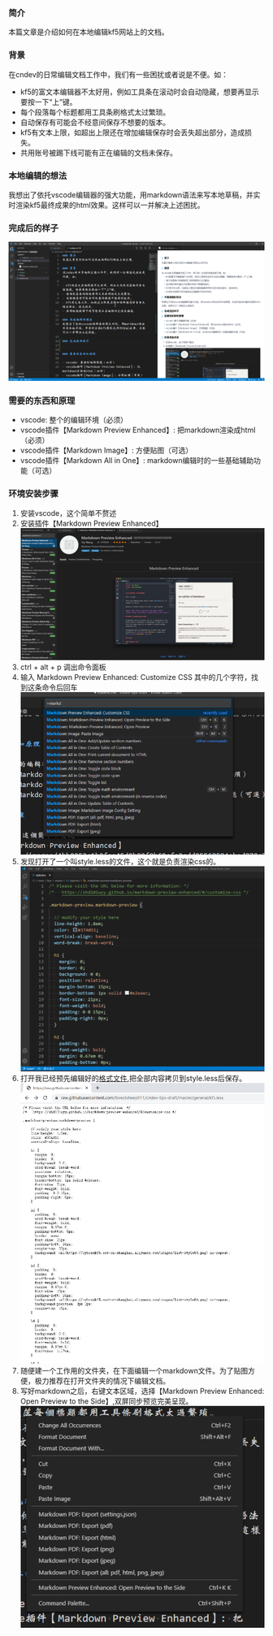 ### 简介
本篇文章是介绍如何在本地编辑kf5网站上的文档。

### 背景
在cndev的日常编辑文档工作中，我们有一些困扰或者说是不便。如：

- kf5的富文本编辑器不太好用，例如工具条在滚动时会自动隐藏，想要再显示要按一下“上”键。
- 每个段落每个标题都用工具条刷格式太过繁琐。
- 自动保存有可能会不经意间保存不想要的版本。
- kf5有文本上限，如超出上限还在增加编辑保存时会丢失超出部分，造成损失。
- 共用账号被踢下线可能有正在编辑的文档未保存。

### 本地编辑的想法
我想出了依托vscode编辑器的强大功能，用markdown语法来写本地草稿，并实时渲染kf5最终成果的html效果。这样可以一并解决上述困扰。

### 完成后的样子
![picture 4](images/4e13e908cf7e94d852678eda47498e138be9c3a056dd6b866c1a86ec619befd4.png)  

### 需要的东西和原理

- vscode: 整个的编辑环境（必须）
- vscode插件【Markdown Preview Enhanced】: 把markdown渲染成html（必须）
- vscode插件【Markdown Image】: 方便贴图（可选）
- vscode插件【Markdown All in One】: markdown编辑时的一些基础辅助功能（可选）

### 环境安装步骤

1. 安装vscode，这个简单不赘述
2. 安装插件【Markdown Preview Enhanced】
![picture 1](images/4bb0253c1b2fee45d9b99f0b69cfe2cdd85568584ebad870c7206ccacdf529b2.png)
3. ctrl + alt + p 调出命令面板
4. 输入 Markdown Preview Enhanced: Customize CSS 其中的几个字符，找到这条命令后回车
![picture 2](images/937553b599bff6cc11069fa764f1f144d52e213dbf29011cb4b5279711e6ebf3.png)
5. 发现打开了一个叫style.less的文件，这个就是负责渲染css的。![picture 1](images/6cc8ee9e02df47e9ccadcd8cd61a97b291d6fb035c50570d8688b4b780392467.png)
6. 打开我已经预先编辑好的[格式文件](https://raw.githubusercontent.com/forestsheep911/cndev-tips-draft/master/general/kf5.less),把全部内容拷贝到style.less后保存。![picture 2](images/532c19eafd2f19313579c2cfc5f2ff6c2c3363cc48fa219ab1adb737a2478c09.png)
7. 随便建一个工作用的文件夹，在下面编辑一个markdown文件。为了贴图方便，极力推荐在打开文件夹的情况下编辑文档。
8. 写好markdown之后，右键文本区域，选择【Markdown Preview Enhanced: Open Preview to the Side】,双屏同步预览完美呈现。![picture 3](images/c2609dc2badee06a565f05b533b38cb4cde75bdc867413ae8f0d921d52e15c5b.png)  

